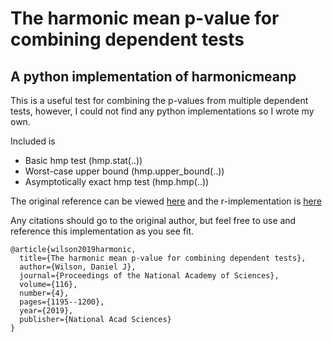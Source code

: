 # The harmonic mean p-value for combining dependent tests 
## A python implementation of harmonicmeanp

This is a useful test for combining the p-values from multiple dependent tests, however, I could not find any python implementations so I wrote my own.

Included is 

- Basic hmp test (hmp.stat(..))
- Worst-case upper bound (hmp.upper_bound(..))
- Asymptotically exact hmp test (hmp.hmp(..))


The original reference can be viewed [here](https://www.pnas.org/doi/10.1073/pnas.1814092116) and the r-implementation is [here](https://cran.r-project.org/web/packages/harmonicmeanp/index.html)

Any citations should go to the original author, but feel free to use and reference this implementation as you see fit.

```
@article{wilson2019harmonic,
  title={The harmonic mean p-value for combining dependent tests},
  author={Wilson, Daniel J},
  journal={Proceedings of the National Academy of Sciences},
  volume={116},
  number={4},
  pages={1195--1200},
  year={2019},
  publisher={National Acad Sciences}
}
```
